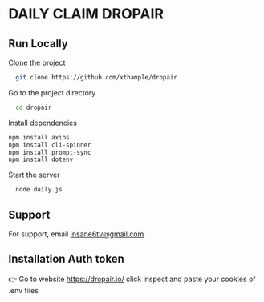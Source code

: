 
# DAILY CLAIM DROPAIR




## Run Locally

Clone the project

```bash
  git clone https://github.com/xthample/dropair
```

Go to the project directory

```bash
  cd dropair
```

Install dependencies

```bash
npm install axios
npm install cli-spinner
npm install prompt-sync
npm install dotenv
```

Start the server

```bash
  node daily.js
```


## Support

For support, email insane6tv@gmail.com


## Installation Auth token

👉 Go to website https://dropair.io/ click inspect and paste your cookies of .env files




    

